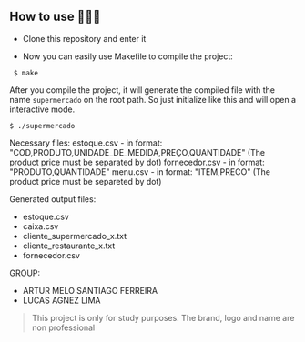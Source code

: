 ## How to use 👨🏻‍💻
- Clone this repository and enter it

- Now you can easily use Makefile to compile the project:
```
 $ make
 ```

After you compile the project, it will generate the compiled file with the name `supermercado` on the root path. So just initialize like this and will open a interactive mode.

```
$ ./supermercado
```
Necessary files:
  estoque.csv - in format: "COD,PRODUTO,UNIDADE_DE_MEDIDA,PREÇO,QUANTIDADE" (The product price must be separated by dot)
  fornecedor.csv - in format: "PRODUTO,QUANTIDADE"
  menu.csv - in format: "ITEM,PRECO" (The product price must be separeted by dot)

Generated output files:
- estoque.csv
- caixa.csv
- cliente_supermercado_x.txt
- cliente_restaurante_x.txt
- fornecedor.csv

GROUP:
- ARTUR MELO SANTIAGO FERREIRA
- LUCAS AGNEZ LIMA

<blockquote alt="[ignore]">
  <p>
    This project is only for study purposes. The brand, logo and name are non professional
  </p>
</blockquote>


